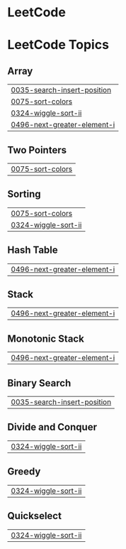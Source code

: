 # LeetCode
<!---LeetCode Topics Start-->
# LeetCode Topics
## Array
|  |
| ------- |
| [0035-search-insert-position](https://github.com/7773aakash/LeetCode/tree/master/0035-search-insert-position) |
| [0075-sort-colors](https://github.com/7773aakash/LeetCode/tree/master/0075-sort-colors) |
| [0324-wiggle-sort-ii](https://github.com/7773aakash/LeetCode/tree/master/0324-wiggle-sort-ii) |
| [0496-next-greater-element-i](https://github.com/7773aakash/LeetCode/tree/master/0496-next-greater-element-i) |
## Two Pointers
|  |
| ------- |
| [0075-sort-colors](https://github.com/7773aakash/LeetCode/tree/master/0075-sort-colors) |
## Sorting
|  |
| ------- |
| [0075-sort-colors](https://github.com/7773aakash/LeetCode/tree/master/0075-sort-colors) |
| [0324-wiggle-sort-ii](https://github.com/7773aakash/LeetCode/tree/master/0324-wiggle-sort-ii) |
## Hash Table
|  |
| ------- |
| [0496-next-greater-element-i](https://github.com/7773aakash/LeetCode/tree/master/0496-next-greater-element-i) |
## Stack
|  |
| ------- |
| [0496-next-greater-element-i](https://github.com/7773aakash/LeetCode/tree/master/0496-next-greater-element-i) |
## Monotonic Stack
|  |
| ------- |
| [0496-next-greater-element-i](https://github.com/7773aakash/LeetCode/tree/master/0496-next-greater-element-i) |
## Binary Search
|  |
| ------- |
| [0035-search-insert-position](https://github.com/7773aakash/LeetCode/tree/master/0035-search-insert-position) |
## Divide and Conquer
|  |
| ------- |
| [0324-wiggle-sort-ii](https://github.com/7773aakash/LeetCode/tree/master/0324-wiggle-sort-ii) |
## Greedy
|  |
| ------- |
| [0324-wiggle-sort-ii](https://github.com/7773aakash/LeetCode/tree/master/0324-wiggle-sort-ii) |
## Quickselect
|  |
| ------- |
| [0324-wiggle-sort-ii](https://github.com/7773aakash/LeetCode/tree/master/0324-wiggle-sort-ii) |
<!---LeetCode Topics End-->